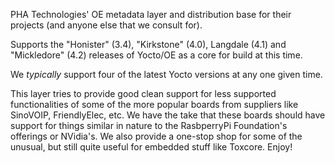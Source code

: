 PHA Technologies' OE metadata layer and distribution base for their projects (and anyone else that we consult for).

Supports the "Honister" (3.4), "Kirkstone" (4.0), Langdale (4.1) and "Mickledore" (4.2) releases of Yocto/OE as a core for build at this time.

We _typically_ support four of the latest Yocto versions at any one given time.  

This layer tries to provide good clean support for less supported functionalities of some of the more popular boards from suppliers like SinoVOIP, FriendlyElec, etc.
We have the take that these boards should have support for things similar in nature to the RasbperryPi Foundation's offerings or NVidia's.  We also provide a one-stop
shop for some of the unusual, but still quite useful for embedded stuff like Toxcore.  Enjoy!
